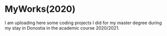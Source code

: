# MyWorks(2020)
I am uploading here some coding projects I did for my master degree during my stay in Donostia in the academic course 2020/2021. 
